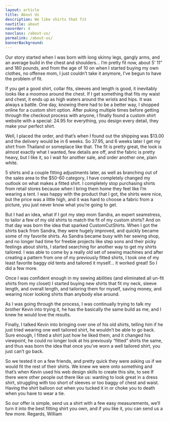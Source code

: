 ```yaml
---
layout: article
title: About Us
description: We like shirts that fit
navtitle: about
navorder: 4
navclass: /about-us/
permalink: /about-us/
bannerBackground:
---
```



Our story started when I was born with long skinny legs, gangly arms, and an average build in the chest and shoulders… I’m pretty fit now, about 5’ 11” and 180 pounds, and from the age of 10 on when I started buying my own clothes, no offense mom, I just couldn’t take it anymore, I’ve begun to have the problem of fit.

If you get a good shirt, collar fits, sleeves and length is good, it inevitably looks like a moomoo around the chest. If I get something that fits my waist and chest, it ends up as high waters around the wrists and hips. It was always a battle.
One day, knowing there had to be a better way, I shopped online for a custom shirt option. After puking multiple times before getting through the checkout process with anyone, I finally found a custom shirt website with a special: 24.95 for everything, you design every detail, they make your perfect shirt.

Well, I placed the order, and that’s when I found out the shipping was $13.00 and the delivery would be in 6 weeks. So 37.95, and 6 weeks later I get my shirt from Thailand or someplace like that. The fit is pretty great, the look is almost exactly what I wanted, few details are off, and the fabric is pretty heavy, but I like it, so I wait for another sale, and order another one, plain white.

5 shirts and a couple fitting adjustments later, as well as branching out of the sales area to the $50-60 category, I have completely changed my outlook on what makes a fitted shirt. I completely stop purchasing shirts from retail stores because when I bring them home they feel like I’m wearing a tent. I was happy with the product that I got, the shirts were nice, but the price was a little high, and it was hard to choose a fabric from a picture, you just never know what you’re going to get.

But I had an idea, what if I got my step mom Sandra, an expert seamstress, to tailor a few of my old shirts to match the fit of my custom shirts? And on that day was born the idea that sparked CustomCutShirts.
When I got the shirts back from Sandra, they were hugely improved, and quickly became some of my favorite shirts. As Sandra became busy with her sewing shop, and no longer had time for freebie projects like step sons and their picky feelings about shirts, I started searching for another way to get my shirts tailored. I was able to come by a really old set of sewing machines and after creating a pattern from one of my previously fitted shirts, I took one of my least favorite baggy old tents and tailored it myself… it worked great! So I did a few more.

Once I was confident enough in my sewing abilities (and eliminated all un-fit shirts from my closet) I started buying new shirts that fit my neck, sleeve length, and overall length, and tailoring them for myself, saving money, and wearing nicer looking shirts than anybody else around.

As I was going through the process, I was continually trying to talk my brother Kevin into trying it, he has the basically the same build as me, and I knew he would love the results.

Finally, I talked Kevin into bringing over one of his old shirts, telling him if he just tried wearing one well tailored shirt, he wouldn’t be able to go back. Sure enough, I fitted a shirt just how he liked them, and it changed his viewpoint, he could no longer look at his previously “fitted” shirts the same, and thus was born the idea that once you’ve worn a well tailored shirt, you just can’t go back.

So we tested it on a few friends, and pretty quick they were asking us if we would fit the rest of their shirts. We knew we were onto something and that’s when Kevin used his web design skills to create this site, to see If there were other people out there like us: wanting to look great in a dress shirt, struggling with too short of sleeves or too baggy of chest and waist. Having the shirt balloon out when you tucked it in or choke you to death when you have to wear a tie.

So our offer is simple, send us a shirt with a few easy measurements, we’ll turn it into the best fitting shirt you own, and if you like it, you can send us a few more.
Regards, William




<!--Our story started when I was born with long skinny legs, gangly arms, and an average build in the chest and shoulders… I’m pretty fit, about 5’ 11” and 180 pounds, and from the age of 10 when I started buying my own clothes, no offense mom, I just couldn’t take it anymore, I’ve begun to have the problem of fit.

If you get a good shirt, collar fits, sleeves and length is good, it’s inevitably looks like a moomoo around the chest. If I get something that fits my waist and chest, it ends up as high waters around the wrists and hips. It was always a battle.

One day, knowing there had to be a better way, I shopped online for a custom shirt option. After puking multiple times before getting through the checkout process with anyone, I finally found a custom shirt website with a special: 24.95 for everything, you design every detail, they make your perfect shirt.

Well, I placed the order, and that’s when I found out the shipping was $13.00 and the delivery would be in 6 weeks. . So 37.95, and 6 weeks later I get my shirt from Thailand or someplace like that. The fit is pretty great, the look is almost exactly what I wanted, few details are off, and the fabric is pretty heavy, but I like it, so I wait for another sale, and order another one, plain white.

5 shirts and a couple fitting adjustments later, as well as branching out of the sales area to the $50-60  category, I have completely changed my outlook on what makes a fitted shirt. I completely stop purchasing shirts from retail stores because when I bring them home they feel like I’m wearing a tent. I was happy with the product that I got, the shirts were nice, but the price was a little high, and it was hard to choose a fabric from a picture, you just never know what you’re going to get.

But I had an idea, what if I got my step mom Sandra, an expert seamstress to tailor a few of my old shirts to match the fit of my custom shirts? And on that day was born the idea that sparked CustomCutShirts.

When I got the shirts back from Sandra, they were hugely improved, and quickly became some of my favorite shirts. As Sandra became busy with her sewing shop, and no longer had time for freebie projects like step sons and their picky feelings about shirts, I started searching for another way to get my shirts tailored. I was able to come by a really old set of sewing machines and after creating a pattern from one of my previously fitted shirts, I took one of my least favorite baggy old tents and tailored it myself... it worked great! So I did a few more.

Once I was confident enough in my sewing abilities (and eliminated all un-fit shirts from my closet) I started buying new shirts that fit my neck, sleeve length, and overall length, and tailoring them for myself, saving money, and wearing nicer looking shirts than anybody else around. 

As I was going through the process, I was continually trying to talk my brother Kevin into trying it, he has the basically the same build as me, and I knew he would love the results.

Finally, I talked Kevin into bringing over one of his old shirts, telling him if he just tried wearing one well tailored shirt, he wouldn’t be able to go back. Sure enough, I fitted a shirt just how he liked them, and it changed his viewpoint, he could no longer look at his previously “fitted” shirts the same, and thus was born the idea that once you’ve worn a well tailored shirt, you just cant go back.

So we tested it on a few friends, and pretty quick they were asking us if we would fit the rest of their shirts. We knew we were onto something that’s when Kevie used his web design skills to create this site, to see If there were other people out there like us: wanting to look great in a dress shirt, struggling with too short of sleeves or too baggy of chest and waste. Having the shirt balloon out when you tucked it in or choke you to death when you have to wear a tie.

So our offer is simple, send us a shirt with a few easy measurements, we’ll turn it into the best fitting shirt you own, and if you like it, you can send us a few more. 

Regards,
William-->